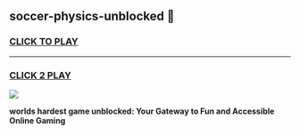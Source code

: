 
## soccer-physics-unblocked 👋
<h3>
<a href="https://premium.freeplayer.one?title=soccer-physics-unblocked&ref=14F">CLICK TO PLAY</a></h3>
<hr>

<h3>
<a href="https://premium.freeplayer.one?title=soccer-physics-unblocked&ref=14F">CLICK 2 PLAY</a>
  
</h3>

<a href="https://premium.freeplayer.one?title=soccer-physics-unblocked&ref=12F/"><img src="https://clearcache.store/games.png"></a>


**worlds hardest game unblocked: Your Gateway to Fun and Accessible Online Gaming**
